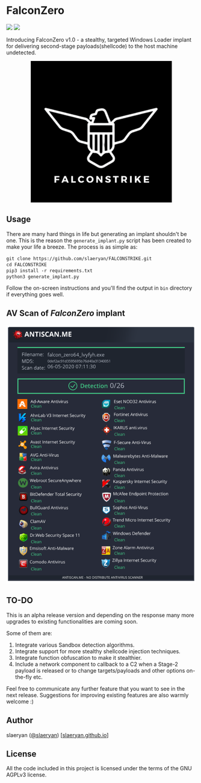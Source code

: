 # FalconZero
[![](https://img.shields.io/badge/Version-1.0-E5A505?style=flat-square)]()  [![](https://img.shields.io/badge/Language-C%20%2f%20Python3-E5A505?style=flat-square)]()

Introducing FalconZero v1.0 - a stealthy, targeted Windows Loader implant for delivering second-stage payloads(shellcode) to the host machine undetected.

<p align="center">
  <img src="FALCONSTRIKE.png">
</p>

## Usage
There are many hard things in life but generating an implant shouldn't be one. This is the reason the `generate_implant.py` script has been created to make your life a breeze.
The process is as simple as:
```
git clone https://github.com/slaeryan/FALCONSTRIKE.git
cd FALCONSTRIKE
pip3 install -r requirements.txt
python3 generate_implant.py
```
Follow the on-screen instructions and you'll find the output in `bin` directory if everything goes well.

## AV Scan of _FalconZero_ implant
![FalconZero v1.0 Antiscan Result](falcon_zero_antiscan.png "FalconZero v1.0 Antiscan Result")

## TO-DO
This is an alpha release version and depending on the response many more upgrades to existing functionalities are coming soon.

Some of them are:

1. Integrate various Sandbox detection algorithms.
1. Integrate support for more stealthy shellcode injection techniques.
1. Integrate function obfuscation to make it stealthier.
1. Include a network component to callback to a C2 when a Stage-2 payload is released or to change targets/payloads and other options on-the-fly etc.

Feel free to communicate any further feature that you want to see in the next release. Suggestions for improving existing features are also warmly welcome :)

## Author
slaeryan ([@slaeryan](https://twitter.com/slaeryan)) [[slaeryan.github.io](https://slaeryan.github.io)]

## License
All the code included in this project is licensed under the terms of the GNU AGPLv3 license.